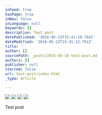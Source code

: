 ```yaml
---
inFeed: true
hasPage: true
inNav: false
inLanguage: null
keywords: []
description: Test post
datePublished: '2016-05-23T15:41:20.764Z'
dateModified: '2016-05-23T15:41:12.781Z'
title: ''
author: []
sourcePath: _posts/2016-05-18-test-post.md
authors: []
publisher: null
starred: false
url: test-post/index.html
_type: Article

---
```

![](https://the-grid-user-content.s3-us-west-2.amazonaws.com/37c872f4-7c41-4b44-a65c-4ee2411bfdba.jpg)
![](https://the-grid-user-content.s3-us-west-2.amazonaws.com/059cb8cc-de0f-49b9-b9d7-db838940a61e.jpg)
![](https://the-grid-user-content.s3-us-west-2.amazonaws.com/b20286ea-d1ce-4520-b25b-1af10095870d.jpg)
![](https://the-grid-user-content.s3-us-west-2.amazonaws.com/eca2580b-aa12-407f-a2d7-9ebc91186b55.jpg)

Test post
